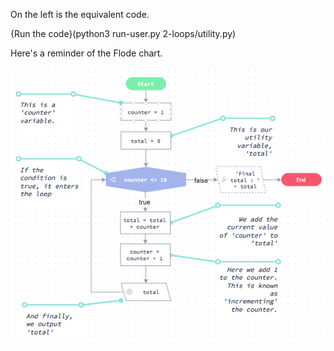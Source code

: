 On the left is the equivalent code.

{Run the code}(python3 run-user.py 2-loops/utility.py)

Here's a reminder of the Flode chart.

![](2-loops/utility.png)
